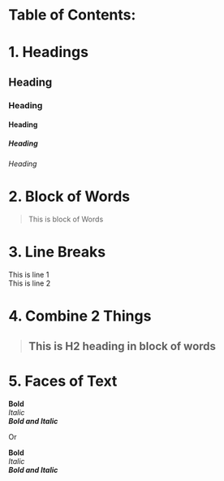 # Table of Contents:

# 1. Headings

## Heading
### Heading
#### Heading
##### Heading
###### Heading

# 2. Block of Words

> This is block of Words

# 3. Line Breaks

This is line 1\
This is line 2

# 4. Combine 2 Things

>## This is H2 heading in block of words

# 5. Faces of Text

**Bold**\
*Italic*\
***Bold and Italic***

Or

__Bold__\
_Italic_\
___Bold and Italic___




